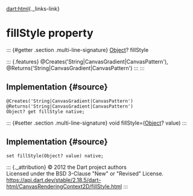 [dart:html](../../dart-html/dart-html-library){._links-link}

fillStyle property
==================

::: {#getter .section .multi-line-signature}
[Object](../../dart-core/object-class)? fillStyle

::: {.features}
\@Creates(\'String\|CanvasGradient\|CanvasPattern\'),
\@Returns(\'String\|CanvasGradient\|CanvasPattern\')
:::
:::

Implementation {#source}
--------------

``` {.language-dart data-language="dart"}
@Creates('String|CanvasGradient|CanvasPattern')
@Returns('String|CanvasGradient|CanvasPattern')
Object? get fillStyle native;
```

::: {#setter .section .multi-line-signature}
void fillStyle=([Object](../../dart-core/object-class)? value)
:::

Implementation {#source}
--------------

``` {.language-dart data-language="dart"}
set fillStyle(Object? value) native;
```

::: {._attribution}
© 2012 the Dart project authors\
Licensed under the BSD 3-Clause \"New\" or \"Revised\" License.\
<https://api.dart.dev/stable/2.18.5/dart-html/CanvasRenderingContext2D/fillStyle.html>
:::
